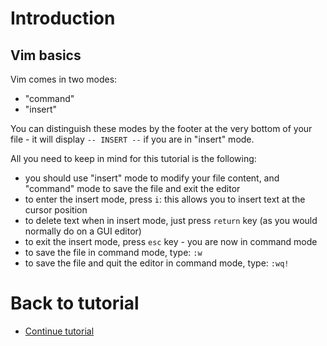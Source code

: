 # Introduction

## Vim basics


Vim comes in two modes: 

- "command"
- "insert"

 You can distinguish these modes by the footer at the very bottom of your file - it will display `-- INSERT --` if you are in "insert" mode. 

All you need to keep in mind for this tutorial is the following:

- you should use "insert" mode to modify your file content, and "command" mode to save the file and exit the editor
- to enter the insert mode, press `i`: this allows you to insert text at the cursor position
- to delete text when in insert mode, just press `return` key (as you would normally do on a GUI editor)
- to exit the insert mode, press `esc` key - you are now in command mode
- to save the file in command mode, type: `:w`
- to save the file and quit the editor in command mode, type: `:wq!`

# Back to tutorial

- [Continue tutorial](https://github.com/aechchiki/SIB_LongReadsWorkshop_ZH18/wiki/Files)

